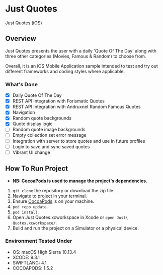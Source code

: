 # Just Quotes

Just Quotes (iOS)

## Overview

Just Quotes presents the user with a daily 'Quote Of The Day' along with three other categories (Movies, Famous & Random) to choose from.

Overall, it is an iOS Mobile Application sample intended to test and try out different frameworks and coding styles where applicable.

### What's Done

- [x] Daily Quote Of The Day
- [x] REST API Integration with Forismatic Quotes
- [x] REST API Integration with Andruxnet Random Famous Quotes
- [x] Navigation
- [x] Random quote backgrounds
- [x] Quote display logic
- [ ] Random quote image backgrounds
- [ ] Empty collection set error message
- [ ] Integration with server to store quotes and use in future profiles
- [ ] Login to save and sync saved quotes
- [ ] Vibrant UI change

## How To Run Project

- **NB: [CocoaPods](https://cocoapods.org) is used to manage the project's dependencies.**
1. `git clone` the repository or download the zip file.
2. Navigate to project in your terminal.
3. Ensure [CocoaPods](https://cocoapods.org) is on your machine.
4. `pod repo update`.
5. `pod install`.
6. Open Just Quotes.xcworkspace in Xcode or `open Just\ Quotes.xcworkspace/`.
7. Build and run the project on a Simulator or a physical device.

### Environment Tested Under

- OS: macOS High Sierra 10.13.4
- XCODE: 9.3.1
- SWIFTLANG: 4.1
- COCOAPODS: 1.5.2